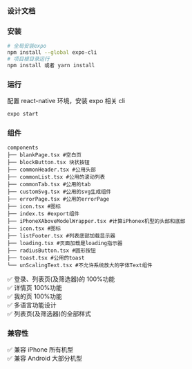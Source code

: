 ### 设计文档

### 安装

```bash
# 全局安装expo
npm install --global expo-cli
# 项目根目录运行
npm install 或者 yarn install
```

### 运行

配置 react-native 环境，安装 expo 相关 cli

```bash
expo start
```

### 组件

```
components
├── blankPage.tsx #空白页
├── blockButton.tsx 块状按钮
├── commonHeader.tsx #公用头部
├── commonList.tsx #公用的滚动列表
├── commonTab.tsx #公用的tab
├── customSvg.tsx #公用的svg生成组件
├── errorPage.tsx #公用的errorPage
├── icon.tsx #图标
├── index.ts #export组件
├── iPhoneXAboveModelWrapper.tsx #计算iPhonex机型的头部和底部
├── icon.tsx #图标
├── listFooter.tsx #列表底部加载显示器
├── loading.tsx #页面加载是loading指示器
├── radiusButton.tsx #圆形按钮
├── toast.tsx #公用的toast
└── unScalingText.tsx #不允许系统放大的字体Text组件
```

✅ 登录、列表页(及筛选器)的 100%功能  
✅ 详情页 100%功能  
✅ 我的页 100%功能  
✅ 多语言功能设计  
✅ 列表页(及筛选器)的全部样式

### 兼容性

✅ 兼容 iPhone 所有机型  
✅ 兼容 Android 大部分机型
